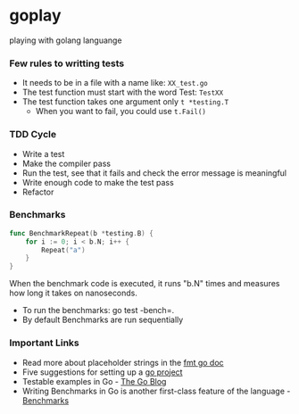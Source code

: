 # goplay
playing with golang languange

### Few rules to writting tests

- It needs to be in a file with a name like: `XX_test.go`
- The test function must start with the word Test: `TestXX`
- The test function takes one argument only `t *testing.T`
    - When you want to fail, you could use `t.Fail()`

### TDD Cycle

- Write a test
- Make the compiler pass
- Run the test, see that it fails and check the error message is meaningful
- Write enough code to make the test pass
- Refactor

### Benchmarks

```go
func BenchmarkRepeat(b *testing.B) {
    for i := 0; i < b.N; i++ {
        Repeat("a")
    }
}
```

When the benchmark code is executed, it runs "b.N" times and measures how long it takes on nanoseconds.

- To run the benchmarks: go test -bench=.
- By default Benchmarks are run sequentially

### Important Links

- Read more about placeholder strings in the [fmt go doc](https://golang.org/pkg/fmt/#hdr-Printing)
- Five suggestions for setting up a [go project](https://dave.cheney.net/2014/12/01/five-suggestions-for-setting-up-a-go-project)
- Testable examples in Go - [The Go Blog](https://blog.golang.org/examples)
- Writing Benchmarks in Go is another first-class feature of the language - [Benchmarks](https://golang.org/pkg/testing/#hdr-Benchmarks)
